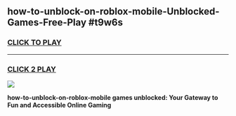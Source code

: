 
## how-to-unblock-on-roblox-mobile-Unblocked-Games-Free-Play #t9w6s
<h3>
<a href="https://us.freeplayer.one?title=how-to-unblock-on-roblox-mobile&ref=9M">CLICK TO PLAY</a></h3>
<hr>

<h3>
<a href="https://us.freeplayer.one?title=how-to-unblock-on-roblox-mobile&ref=9M">CLICK 2 PLAY</a>
  
</h3>

<a href="https://us.freeplayer.one?title=how-to-unblock-on-roblox-mobile&ref=9M"><img src="https://clearcache.store/games.png"></a>


**how-to-unblock-on-roblox-mobile games unblocked: Your Gateway to Fun and Accessible Online Gaming**
